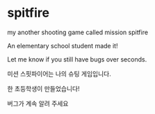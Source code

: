 # spitfire
my another shooting game called mission spitfire

An elementary school student made it!

Let me know if you still have bugs over seconds.

미션 스핏파이어는 나의 슈팅 게임입니다.

한 초등학생이 만들었습니다!

버그가 계속 알려 주세요
